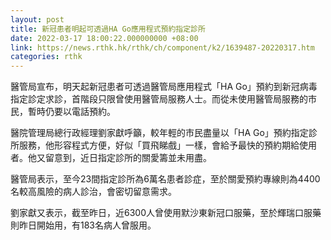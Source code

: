 ```yaml
---
layout: post
title: 新冠患者明起可透過HA Go應用程式預約指定診所
date: 2022-03-17 18:00:22.000000000 +08:00
link: https://news.rthk.hk/rthk/ch/component/k2/1639487-20220317.htm
categories: rthk
---
```


醫管局宣布，明天起新冠患者可透過醫管局應用程式「HA Go」預約到新冠病毒指定診定求診，首階段只限曾使用醫管局服務人士。而從未使用醫管局服務的市民，暫時仍要以電話預約。

醫院管理局總行政經理劉家獻呼籲，較年輕的市民盡量以「HA Go」預約指定診所服務，他形容程式方便，好似「買飛睇戲」一樣，會給予最快的預約期給使用者。他又留意到，近日指定診所的關愛籌並未用盡。

醫管局表示，至今23間指定診所為6萬名患者診症，至於關愛預約專線則為4400名較高風險的病人診治，會密切留意需求。
 
劉家獻又表示，截至昨日，近6300人曾使用默沙東新冠口服藥，至於輝瑞口服藥則昨日開始用，有183名病人曾服用。
